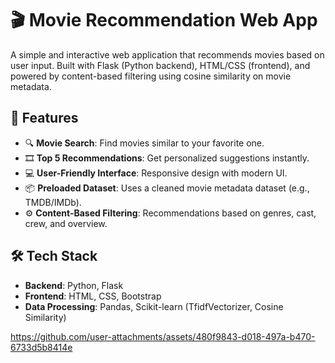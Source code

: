 # 🎬 Movie Recommendation Web App

A simple and interactive web application that recommends movies based on user input. Built with Flask (Python backend), HTML/CSS (frontend), and powered by content-based filtering using cosine similarity on movie metadata.

## 🚀 Features

- 🔍 **Movie Search**: Find movies similar to your favorite one.
- 🎞️ **Top 5 Recommendations**: Get personalized suggestions instantly.
- 💻 **User-Friendly Interface**: Responsive design with modern UI.
- 📦 **Preloaded Dataset**: Uses a cleaned movie metadata dataset (e.g., TMDB/IMDb).
- ⚙️ **Content-Based Filtering**: Recommendations based on genres, cast, crew, and overview.

## 🛠️ Tech Stack

- **Backend**: Python, Flask
- **Frontend**: HTML, CSS, Bootstrap 
- **Data Processing**: Pandas, Scikit-learn (TfidfVectorizer, Cosine Similarity)


https://github.com/user-attachments/assets/480f9843-d018-497a-b470-6733d5b8414e


